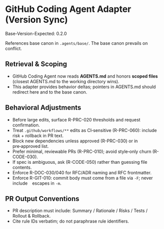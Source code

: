 # GitHub Coding Agent Adapter (Version Sync)
Base-Version-Expected: 0.2.0

References base canon in `.agents/base/`. The base canon prevails on conflict.

## Retrieval & Scoping
- GitHub Coding Agent now reads **AGENTS.md** and honors **scoped files** (closest AGENTS.md to the working directory wins).
- This adapter provides behavior deltas; pointers in AGENTS.md should redirect here and to the base canon.

## Behavioral Adjustments
- Before large edits, surface R-PRC-020 thresholds and request confirmation.
- Treat `.github/workflows/**` edits as CI‑sensitive (R-PRC-060): include risk + rollback in PR text.
- Block new dependencies unless approved (R-PRC-030) or in pre‑approved list.
- Prefer minimal, reviewable PRs (R-PRC-010); avoid style‑only churn (R-CODE-030).
- If spec is ambiguous, ask (R-CODE-050) rather than guessing file contents.
- Enforce R-DOC-030/040 for RFC/ADR naming and RFC frontmatter.
- Enforce R-GIT-010: commit body must come from a file via `-F`; never include `
` escapes in `-m`.

## PR Output Conventions
- PR description must include: Summary / Rationale / Risks / Tests / Rollout & Rollback.
- Cite rule IDs verbatim; do not paraphrase rule identifiers.
